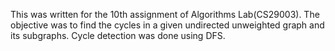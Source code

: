 This was written for the 10th assignment of Algorithms Lab(CS29003). The objective was to find the cycles in a given undirected unweighted graph and its subgraphs. Cycle detection was done using DFS.
